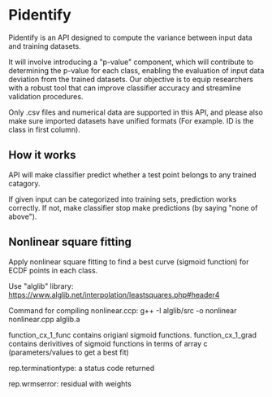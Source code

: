 # Pidentify

Pidentify is an API designed to compute the variance between input data and training datasets. 

It will involve introducing a "p-value" component, which will contribute to determining the p-value for each class, enabling the evaluation of input data deviation from the trained datasets. Our objective is to equip researchers with a robust tool that can improve classifier accuracy and streamline validation procedures.

Only .csv files and numerical data are supported in this API, and please also make sure imported datasets have unified formats (For example. ID is the class in first column).

## How it works

API will make classifier predict whether a test point belongs to any trained catagory.

If given input can be categorized into training sets, prediction works correctly. If not, make classifier stop make predictions (by saying "none of above").

## Nonlinear square fitting

Apply nonlinear square fitting to find a best curve (sigmoid function) for ECDF points in each class.

Use "alglib" library: https://www.alglib.net/interpolation/leastsquares.php#header4

Command for compiling nonlinear.ccp: g++ -I alglib/src -o nonlinear nonlinear.cpp alglib.a

function_cx_1_func contains origianl sigmoid functions. function_cx_1_grad contains derivitives of sigmoid functions in terms of array c (parameters/values to get a best fit)

rep.terminationtype: a status code returned

rep.wrmserror: residual with weights
